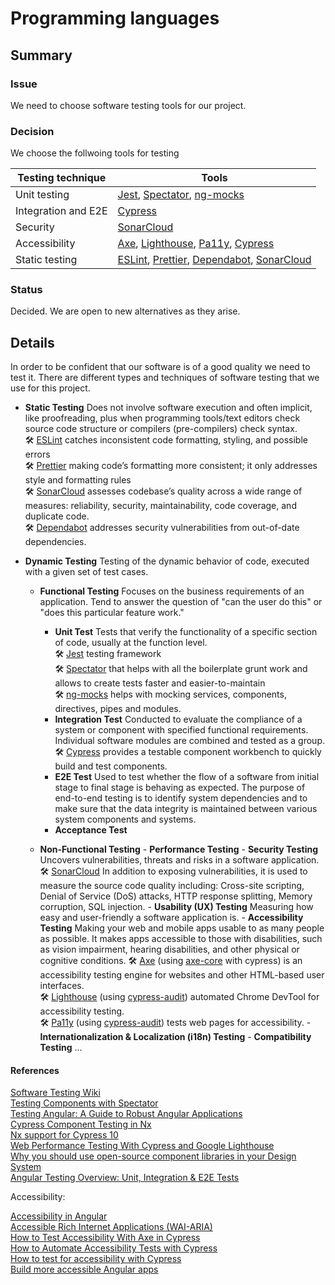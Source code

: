 # Programming languages

## Summary

### Issue

We need to choose software testing tools for our project.

### Decision

We choose the follwoing tools for testing

| Testing technique   | Tools                                                                                                                                                                                |
| ------------------- | ------------------------------------------------------------------------------------------------------------------------------------------------------------------------------------ |
| Unit testing        | [Jest](https://jestjs.io/), [Spectator](https://ngneat.github.io/spectator/), [ng-mocks](https://ng-mocks.sudo.eu/)                                                                  |
| Integration and E2E | [Cypress](https://docs.cypress.io/)                                                                                                                                                  |
| Security            | [SonarCloud](https://www.sonarsource.com/products/sonarcloud/)                                                                                                                       |
| Accessibility       | [Axe](https://www.deque.com/axe/), [Lighthouse](https://developer.chrome.com/docs/lighthouse/overview/), [Pa11y](https://pa11y.org/), [Cypress](https://docs.cypress.io/)            |
| Static testing      | [ESLint](https://eslint.org/), [Prettier](https://prettier.io/), [Dependabot](https://github.com/features/security/), [SonarCloud](https://www.sonarsource.com/products/sonarcloud/) |

### Status

Decided. We are open to new alternatives as they arise.

## Details

In order to be confident that our software is of a good quality we need to test it. There are different types and techniques of software testing that we use for this project.

- **Static Testing**
  Does not involve software execution and often implicit, like proofreading, plus when programming tools/text editors check source code structure or compilers (pre-compilers) check syntax.  
  :hammer_and_wrench: [ESLint](https://eslint.org/) catches inconsistent code formatting, styling, and possible errors  
  :hammer_and_wrench: [Prettier](https://prettier.io/) making code’s formatting more consistent; it only addresses style and formatting rules  
  :hammer_and_wrench: [SonarCloud](https://www.sonarsource.com/products/sonarcloud/) assesses codebase’s quality across a wide range of measures: reliability, security, maintainability, code coverage, and duplicate code.  
  :hammer_and_wrench: [Dependabot](https://github.com/features/security/) addresses security vulnerabilities from out-of-date dependencies.
- **Dynamic Testing**
  Testing of the dynamic behavior of code, executed with a given set of test cases.

  - **Functional Testing**
    Focuses on the business requirements of an application. Tend to answer the question of "can the user do this" or "does this particular feature work."

    - **Unit Test**
      Tests that verify the functionality of a specific section of code, usually at the function level.  
      :hammer_and_wrench: [Jest](https://jestjs.io/) testing framework  
      :hammer_and_wrench: [Spectator](https://ngneat.github.io/spectator/) that helps with all the boilerplate grunt work and allows to create tests faster and easier-to-maintain  
      :hammer_and_wrench: [ng-mocks](https://ng-mocks.sudo.eu/) helps with mocking services, components, directives, pipes and modules.
    - **Integration Test**
      Conducted to evaluate the compliance of a system or component with specified functional requirements. Individual software modules are combined and tested as a group.  
      :hammer_and_wrench: [Cypress](https://docs.cypress.io/guides/component-testing/quickstart-angular#Configuring-Component-Testing) provides a testable component workbench to quickly build and test components.
    - **E2E Test**
      Used to test whether the flow of a software from initial stage to final stage is behaving as expected. The purpose of end-to-end testing is to identify system dependencies and to make sure that the data integrity is maintained between various system components and systems.
    - **Acceptance Test**

  - **Non-Functional Testing** - **Performance Testing** - **Security Testing**
    Uncovers vulnerabilities, threats and risks in a software application.  
     :hammer_and_wrench: [SonarCloud](https://www.sonarqube.org/features/security/) In addition to exposing vulnerabilities, it is used to measure the source code quality including: Cross-site scripting, Denial of Service (DoS) attacks, HTTP response splitting, Memory corruption, SQL injection. - **Usability (UX) Testing**
    Measuring how easy and user-friendly a software application is. - **Accessibility Testing**
    Making your web and mobile apps usable to as many people as possible. It makes apps accessible to those with disabilities, such as vision impairment, hearing disabilities, and other physical or cognitive conditions.
    :hammer_and_wrench: [Axe](https://www.deque.com/axe/) (using [axe-core](https://github.com/dequelabs/axe-core) with cypress) is an accessibility testing engine for websites and other HTML-based user interfaces.  
     :hammer_and_wrench: [Lighthouse](https://developer.chrome.com/docs/lighthouse/overview/) (using [cypress-audit](https://www.npmjs.com/package/cypress-audit)) automated Chrome DevTool for accessibility testing.  
     :hammer_and_wrench: [Pa11y](https://pa11y.org/) (using [cypress-audit](https://www.npmjs.com/package/cypress-audit)) tests web pages for accessibility. - **Internationalization & Localization (i18n) Testing** - **Compatibility Testing**
    ...

#### References

[Software Testing Wiki](https://en.wikipedia.org/wiki/Software_testing#Accessibility_testing)  
[Testing Components with Spectator](https://testing-angular.com/testing-components-with-spectator/#testing-components-with-spectator)  
[Testing Angular: A Guide to Robust Angular Applications](https://testing-angular.com/introduction/#introduction)  
[Cypress Component Testing in Nx](https://nx.dev/cypress/cypress-component-testing)  
[Nx support for Cypress 10](https://youtu.be/QDWN4C7T-Ck?t=320)  
[Web Performance Testing With Cypress and Google Lighthouse](https://www.lambdatest.com/blog/using-cypress-google-lighthouse-performance-testing/)  
[Why you should use open-source component libraries in your Design System](https://backlight.dev/mastery/why-you-should-use-open-source-component-libraries-in-your-design-system)  
[Angular Testing Overview: Unit, Integration & E2E Tests](https://onthecode.co.uk/blog/angular-testing-overview/)

Accessibility:

[Accessibility in Angular](https://angular.io/guide/accessibility)  
[Accessible Rich Internet Applications (WAI-ARIA)](https://www.w3.org/TR/wai-aria/#authoring_testing)  
[How to Test Accessibility With Axe in Cypress](https://www.wearecogworks.com/blog/how-to-test-accessibility-with-axe-in-cypress/)  
[How to Automate Accessibility Tests with Cypress](https://www.freecodecamp.org/news/automating-accessibility-tests-with-cypress/)  
[How to test for accessibility with Cypress](https://www.deque.com/blog/how-to-test-for-accessibility-with-cypress/)  
[Build more accessible Angular apps](https://blog.angular.io/build-more-accessible-angular-apps-1aca4fc39aff)
